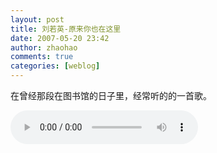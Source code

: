 ```yaml
---
layout: post
title: 刘若英-原来你也在这里
date: 2007-05-20 23:42
author: zhaohao
comments: true
categories: [weblog]
---
```

在曾经那段在图书馆的日子里，经常听的的一首歌。

<p><audio controls="controls"><source src="/Resource/YouAreHere.mp3" type="audio/mp3">HTML5 audio not supported!</audio></p>